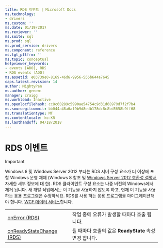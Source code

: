 ```yaml
---
title: RDS 이벤트 | Microsoft Docs
ms.technology:
- drivers
ms.custom: ''
ms.date: 01/19/2017
ms.reviewer: ''
ms.suite: sql
ms.prod: sql
ms.prod_service: drivers
ms.component: reference
ms.tgt_pltfrm: ''
ms.topic: conceptual
helpviewer_keywords:
- events [ADO], RDS
- RDS events [ADO]
ms.assetid: e03739e0-8169-46d6-9956-556b644a7645
caps.latest.revision: 14
author: MightyPen
ms.author: genemi
manager: craigg
ms.workload: Inactive
ms.openlocfilehash: cc8c60289c5990ae54754c9d31d68970d7f2f7b4
ms.sourcegitcommit: bb044a48a6af9b9d8edb178dc8c8bd5658b9ff68
ms.translationtype: MT
ms.contentlocale: ko-KR
ms.lasthandoff: 04/18/2018
---
```

# <a name="rds-events"></a>RDS 이벤트
> [!IMPORTANT]
>  Windows 8 및 Windows Server 2012 부터는 RDS 서버 구성 요소가 더 이상에 포함 Windows 운영 체제 (Windows 8 참조 및 [Windows Server 2012 호환성 설명서](https://www.microsoft.com/en-us/download/details.aspx?id=27416) 자세한 세부 정보에 대 한). RDS 클라이언트 구성 요소는 나중 버전의 Windows에서 제거 됩니다. 새 개발 작업에서는 이 기능을 사용하지 않도록 하고, 현재 이 기능을 사용하는 응용 프로그램은 수정하세요. RDS를 사용 하는 응용 프로그램을 마이그레이션해야 합니다. [WCF 데이터 서비스](http://go.microsoft.com/fwlink/?LinkId=199565)합니다.  
  
|||  
|-|-|  
|[onError (RDS)](../../../ado/reference/rds-api/onerror-event-rds.md)|작업 중에 오류가 발생할 때마다 호출 됩니다.|  
|[onReadyStateChange (RDS)](../../../ado/reference/rds-api/onreadystatechange-event-rds.md)|될 때마다 호출의 값은 **ReadyState** 속성 변경 합니다.|



